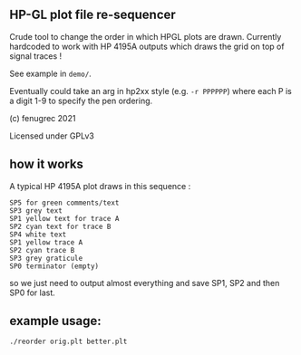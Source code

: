 ## HP-GL plot file re-sequencer

Crude tool to change the order in which HPGL plots are drawn.
Currently hardcoded to work with HP 4195A outputs which draws the grid on top of signal traces !

See example in `demo/`.

Eventually could take an arg in hp2xx style (e.g. `-r PPPPPP`) where each P is a digit 1-9 to specify the pen ordering.


(c) fenugrec 2021

Licensed under GPLv3


## how it works
A typical HP 4195A plot draws in this sequence :

```
SP5 for green comments/text
SP3 grey text
SP1 yellow text for trace A
SP2 cyan text for trace B
SP4 white text
SP1 yellow trace A
SP2 cyan trace B
SP3 grey graticule
SP0 terminator (empty)
```

so we just need to output almost everything and save SP1, SP2 and then SP0 for last.


## example usage:
`./reorder orig.plt better.plt `

